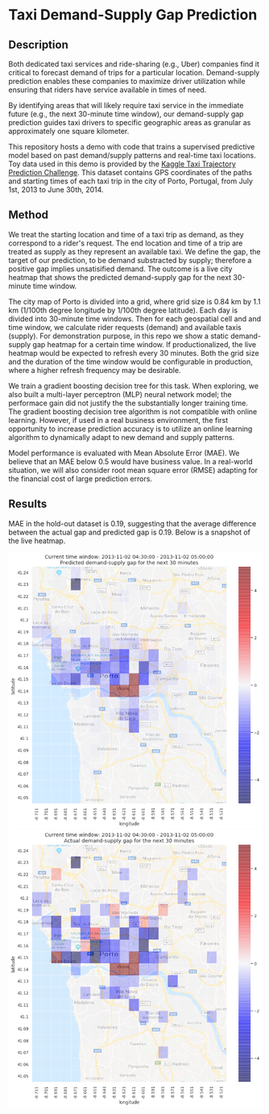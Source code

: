 # Taxi Demand-Supply Gap Prediction #

## Description ##
Both dedicated taxi services and ride-sharing (e.g., Uber) companies find it critical to forecast demand of trips for a particular location. Demand-supply prediction enables these companies to maximize driver utilization while ensuring that riders have service available in times of need. 

By identifying areas that will likely require taxi service in the immediate future (e.g., the next 30-minute time window), our demand-supply gap prediction guides taxi drivers to specific geographic areas as granular as approximately one square kilometer. 

This repository hosts a demo with code that trains a supervised predictive model based on past demand/supply patterns and real-time taxi locations. Toy data used in this demo is provided by the [Kaggle Taxi Trajectory Prediction Challenge](https://www.kaggle.com/c/pkdd-15-predict-taxi-service-trajectory-i). This dataset contains GPS coordinates of the paths and starting times of each taxi trip in the city of Porto, Portugal, from July 1st, 2013 to June 30th, 2014. 

## Method ##
We treat the starting location and time of a taxi trip as demand, as they correspond to a rider's request. The end location and time of a trip are treated as supply as they represent an available taxi. We define the gap, the target of our prediction, to be demand substracted by supply; therefore a positive gap implies unsatisified demand. The outcome is a live city heatmap that shows the predicted demand-supply gap for the next 30-minute time window.

The city map of Porto is divided into a grid, where grid size is 0.84 km by 1.1 km (1/100th degree longitude by 1/100th degree latitude). Each day is divided into 30-minute time windows. Then for each geospatial cell and and time window, we calculate rider requests (demand) and available taxis (supply). For demonstration purpose, in this repo we show a static demand-supply gap heatmap for a certain time window. If productionalized, the live heatmap would be expected to refresh every 30 minutes. Both the grid size and the duration of the time window would be configurable in production, where a higher refresh frequency may be desirable. 

We train a gradient boosting decision tree for this task. When exploring, we also built a multi-layer perceptron (MLP) neural network model; the performace gain did not justify the the substantially longer training time. The gradient boosting decision tree algorithm is not compatible with online learning. However, if used in a real business environment, the first opportunity to increase prediction accuracy is to utilize an online learning algorithm to dynamically adapt to new demand and supply patterns.

Model performance is evaluated with Mean Absolute Error (MAE). We believe that an MAE below 0.5 would have business value. In a real-world situation, we will also consider root mean square error (RMSE) adapting for the financial cost of large prediction errors.

## Results ##
MAE in the hold-out dataset is 0.19, suggesting that the average difference between the actual gap and predicted gap is 0.19. Below is a snapshot of the live heatmap. 

![predicted demand-supply gap](results_pred.png?raw=true)
![actual demand-supply gap](results_actual.png?raw=true)




